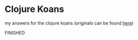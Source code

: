 # Clojure Koans

my answers for the clojure koans (originals can be found [here](https://github.com/functional-koans/clojure-koans))

FINISHED
